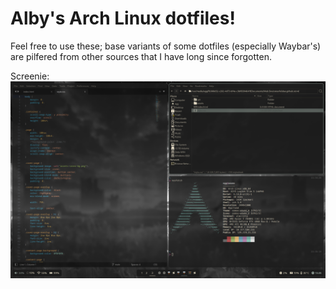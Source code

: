 # Alby's Arch Linux dotfiles!
Feel free to use these; base variants of some dotfiles (especially Waybar's) are pilfered from other sources that I have long since forgotten.

Screenie:
![An image showing the dotfile contents.](https://github.com/osteofelidae/dotfiles/blob/main/preview.png?raw=true)